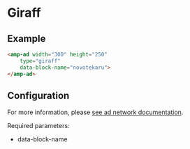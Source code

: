 <!---
Copyright 2017 The AMP HTML Authors. All Rights Reserved.

Licensed under the Apache License, Version 2.0 (the "License");
you may not use this file except in compliance with the License.
You may obtain a copy of the License at

      http://www.apache.org/licenses/LICENSE-2.0

Unless required by applicable law or agreed to in writing, software
distributed under the License is distributed on an "AS-IS" BASIS,
WITHOUT WARRANTIES OR CONDITIONS OF ANY KIND, either express or implied.
See the License for the specific language governing permissions and
limitations under the License.
-->

# Giraff

## Example

```html
<amp-ad width="300" height="250"
    type="giraff"
    data-block-name="novotekaru">
</amp-ad>
```

## Configuration

For more information, please [see ad network documentation](https://www.giraff.io/help).

Required parameters:
- data-block-name
